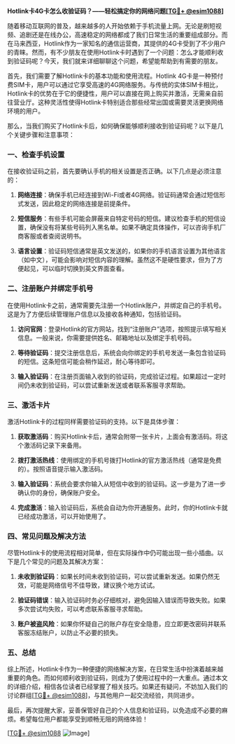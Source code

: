 **Hotlink卡4G卡怎么收验证码？——轻松搞定你的网络问题[[TG💪+ @esim1088](https://t.me/s/esim1088)]**

随着移动互联网的普及，越来越多的人开始依赖于手机流量上网。无论是刷短视频、追剧还是在线办公，高速稳定的网络都成了我们日常生活的重要组成部分。而在马来西亚，Hotlink作为一家知名的通信运营商，其提供的4G卡受到了不少用户的青睐。然而，有不少朋友在使用Hotlink卡时遇到了一个问题：怎么才能顺利收到验证码呢？今天，我们就来详细聊聊这个问题，希望能帮助到有需要的朋友。

首先，我们需要了解Hotlink卡的基本功能和使用流程。Hotlink 4G卡是一种预付费SIM卡，用户可以通过它享受高速的4G网络服务。与传统的实体SIM卡相比，Hotlink卡的优势在于它的便捷性，用户可以直接在网上购买并激活，无需亲自前往营业厅。这种灵活性使得Hotlink卡特别适合那些经常出国或需要灵活更换网络环境的用户。

那么，当我们购买了Hotlink卡后，如何确保能够顺利接收到验证码呢？以下是几个关键步骤和注意事项：

### 一、检查手机设置

在接收验证码之前，首先要确认手机的相关设置是否正确。以下几点是必须注意的：

1. **网络连接**：确保手机已经连接到Wi-Fi或者4G网络。验证码通常会通过短信形式发送，因此稳定的网络连接是前提条件。
   
2. **短信服务**：有些手机可能会屏蔽来自特定号码的短信。建议检查手机的短信设置，确保没有将某些号码列入黑名单。如果不确定具体操作，可以咨询手机厂商客服或者查阅说明书。

3. **语言设置**：验证码短信通常是英文发送的，如果你的手机语言设置为其他语言（如中文），可能会影响对短信内容的理解。虽然这不是硬性要求，但为了方便起见，可以临时切换到英文界面查看。

### 二、注册账户并绑定手机号

在使用Hotlink卡之前，通常需要先注册一个Hotlink账户，并绑定自己的手机号。这是为了方便后续管理账户信息以及接收各种通知，包括验证码。

1. **访问官网**：登录Hotlink的官方网站，找到“注册账户”选项，按照提示填写相关信息。一般来说，你需要提供姓名、邮箱地址以及绑定手机号码。

2. **等待验证码**：提交注册信息后，系统会向你绑定的手机号发送一条包含验证码的短信。这条短信可能会稍作延迟，耐心等待即可。

3. **输入验证码**：在注册页面输入收到的验证码，完成验证过程。如果超过一定时间仍未收到验证码，可以尝试重新发送或者联系客服寻求帮助。

### 三、激活卡片

激活Hotlink卡的过程同样需要验证码的支持。以下是具体步骤：

1. **获取激活码**：购买Hotlink卡后，通常会附带一张卡片，上面会有激活码。将这个激活码记录下来备用。

2. **拨打激活热线**：使用绑定的手机号拨打Hotlink的官方激活热线（通常是免费的）。按照语音提示输入激活码。

3. **输入验证码**：系统会要求你输入从短信中收到的验证码。这一步是为了进一步确认你的身份，确保账户安全。

4. **完成激活**：输入验证码后，系统会自动为你开通服务。此时，你的Hotlink卡就已经成功激活，可以开始使用了。

### 四、常见问题及解决方法

尽管Hotlink卡的使用流程相对简单，但在实际操作中仍可能出现一些小插曲。以下是几个常见的问题及其解决方案：

1. **未收到验证码**：如果长时间未收到验证码，可以尝试重新发送。如果仍然无效，可能是网络信号不佳导致，建议换个地方试试。

2. **验证码错误**：输入验证码时务必仔细核对，避免因输入错误而导致失败。如果多次尝试均失败，可以考虑联系客服寻求帮助。

3. **账户被盗风险**：如果你怀疑自己的账户存在安全隐患，应立即更改密码并联系客服冻结账户，以防止不必要的损失。

### 五、总结

综上所述，Hotlink卡作为一种便捷的网络解决方案，在日常生活中扮演着越来越重要的角色。而如何顺利收到验证码，则成为了使用过程中的一大重点。通过本文的详细介绍，相信各位读者已经掌握了相关技巧。如果还有疑问，不妨加入我们的讨论群组[[TG💪+ @esim1088](https://t.me/s/esim1088)]，与其他用户一起交流经验，共同进步。

最后，再次提醒大家，妥善保管好自己的个人信息和验证码，以免造成不必要的麻烦。希望每位用户都能享受到顺畅无阻的网络体验！

[[TG💪+ @esim1088](https://t.me/s/esim1088) ![Image](https://i.postimg.cc/4NQfJmqS/Snipaste-2025-05-13-00-14-12.png)]